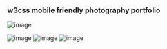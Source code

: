 ### w3css mobile friendly photography portfolio

![image](https://user-images.githubusercontent.com/23155302/54569263-8ff85880-49b0-11e9-9e3a-4afec675dc16.png)

![image](https://user-images.githubusercontent.com/23155302/54569309-b4543500-49b0-11e9-83b3-e77b60dd258b.png)
![image](https://user-images.githubusercontent.com/23155302/54569346-d9e13e80-49b0-11e9-9f9c-c82a3aa27e52.png)
![image](https://user-images.githubusercontent.com/23155302/54569364-f2515900-49b0-11e9-96ac-29b2b62dac0f.png)
